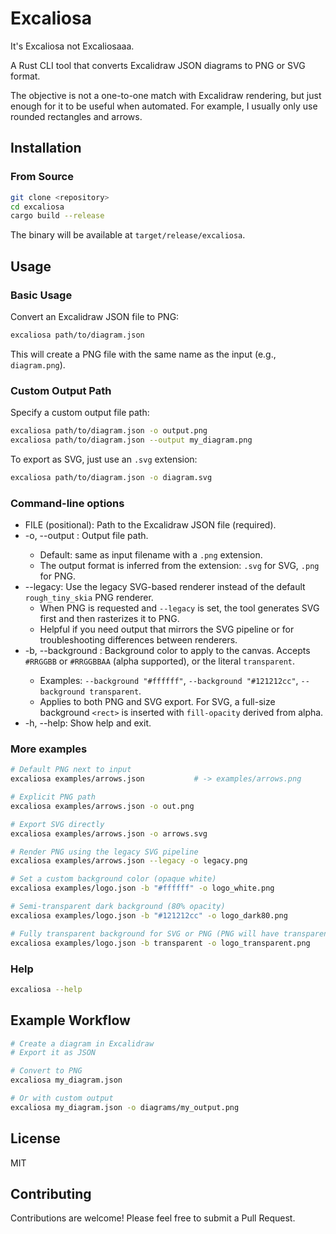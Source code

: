 # Excaliosa

It's Excaliosa not Excaliosaaa.

A Rust CLI tool that converts Excalidraw JSON diagrams to PNG or SVG format. 

The objective is not a one-to-one match with Excalidraw rendering, but just enough for it to be useful when automated. For example, I usually only use rounded rectangles and arrows.

## Installation

### From Source

```bash
git clone <repository>
cd excaliosa
cargo build --release
```

The binary will be available at `target/release/excaliosa`.

## Usage

### Basic Usage

Convert an Excalidraw JSON file to PNG:

```bash
excaliosa path/to/diagram.json
```

This will create a PNG file with the same name as the input (e.g., `diagram.png`).

### Custom Output Path

Specify a custom output file path:

```bash
excaliosa path/to/diagram.json -o output.png
excaliosa path/to/diagram.json --output my_diagram.png
```

To export as SVG, just use an `.svg` extension:

```bash
excaliosa path/to/diagram.json -o diagram.svg
```

### Command-line options

- FILE (positional): Path to the Excalidraw JSON file (required).
- -o, --output <FILE>: Output file path.
	- Default: same as input filename with a `.png` extension.
	- The output format is inferred from the extension: `.svg` for SVG, `.png` for PNG.
- --legacy: Use the legacy SVG-based renderer instead of the default `rough_tiny_skia` PNG renderer.
	- When PNG is requested and `--legacy` is set, the tool generates SVG first and then rasterizes it to PNG.
	- Helpful if you need output that mirrors the SVG pipeline or for troubleshooting differences between renderers.
- -b, --background <HEX>: Background color to apply to the canvas. Accepts `#RRGGBB` or `#RRGGBBAA` (alpha supported), or the literal `transparent`.
	- Examples: `--background "#ffffff"`, `--background "#121212cc"`, `--background transparent`.
	- Applies to both PNG and SVG export. For SVG, a full-size background `<rect>` is inserted with `fill-opacity` derived from alpha.
- -h, --help: Show help and exit.

### More examples

```bash
# Default PNG next to input
excaliosa examples/arrows.json           # -> examples/arrows.png

# Explicit PNG path
excaliosa examples/arrows.json -o out.png

# Export SVG directly
excaliosa examples/arrows.json -o arrows.svg

# Render PNG using the legacy SVG pipeline
excaliosa examples/arrows.json --legacy -o legacy.png

# Set a custom background color (opaque white)
excaliosa examples/logo.json -b "#ffffff" -o logo_white.png

# Semi-transparent dark background (80% opacity)
excaliosa examples/logo.json -b "#121212cc" -o logo_dark80.png

# Fully transparent background for SVG or PNG (PNG will have transparent pixels)
excaliosa examples/logo.json -b transparent -o logo_transparent.png
```

### Help

```bash
excaliosa --help
```

## Example Workflow

```bash
# Create a diagram in Excalidraw
# Export it as JSON

# Convert to PNG
excaliosa my_diagram.json

# Or with custom output
excaliosa my_diagram.json -o diagrams/my_output.png
```

## License

MIT

## Contributing

Contributions are welcome! Please feel free to submit a Pull Request.
